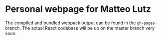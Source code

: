 # Personal webpage for Matteo Lutz
The compiled and bundled webpack output can be found in the `gh-pages`-branch. The actual React codebase will be up on the master branch very soon.
